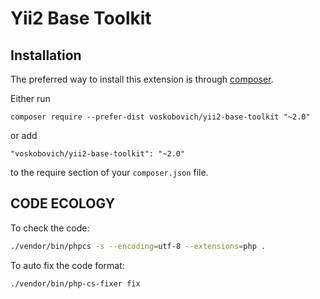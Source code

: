 Yii2 Base Toolkit
================================

Installation
------------

The preferred way to install this extension is through [composer](http://getcomposer.org/download/).

Either run

```
composer require --prefer-dist voskobovich/yii2-base-toolkit "~2.0"
```

or add

```
"voskobovich/yii2-base-toolkit": "~2.0"
```

to the require section of your `composer.json` file.


CODE ECOLOGY
--

To check the code:

```bash
./vendor/bin/phpcs -s --encoding=utf-8 --extensions=php .
```

To auto fix the code format:

```bash
./vendor/bin/php-cs-fixer fix
```